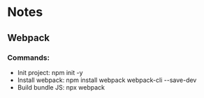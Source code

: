 # Notes

## Webpack

### Commands:

- Init project: npm init -y
- Install webpack: npm install webpack webpack-cli --save-dev
- Build bundle JS: npx webpack